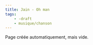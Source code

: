 ```yaml
---
title: Jain - Oh man
tags:
    - -draft
    - musique/chanson
---
```


Page créée automatiquement, mais vide.
